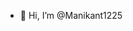 - 👋 Hi, I’m @Manikant1225


<!---
Manikant1225/Manikant1225 is a ✨ special ✨ repository because its `README.md` (this file) appears on your GitHub profile.
You can click the Preview link to take a look at your changes.
--->
